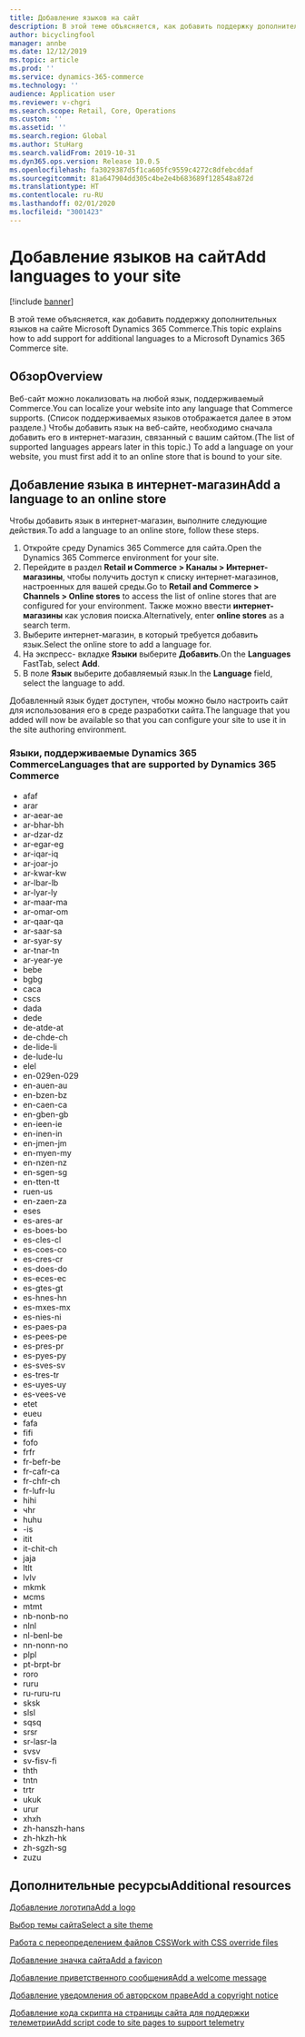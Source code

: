 ```yaml
---
title: Добавление языков на сайт
description: В этой теме объясняется, как добавить поддержку дополнительных языков на сайте Microsoft Dynamics 365 Commerce.
author: bicyclingfool
manager: annbe
ms.date: 12/12/2019
ms.topic: article
ms.prod: ''
ms.service: dynamics-365-commerce
ms.technology: ''
audience: Application user
ms.reviewer: v-chgri
ms.search.scope: Retail, Core, Operations
ms.custom: ''
ms.assetid: ''
ms.search.region: Global
ms.author: StuHarg
ms.search.validFrom: 2019-10-31
ms.dyn365.ops.version: Release 10.0.5
ms.openlocfilehash: fa3029387d5f1ca605fc9559c4272c8dfebcddaf
ms.sourcegitcommit: 81a647904dd305c4be2e4b683689f128548a872d
ms.translationtype: HT
ms.contentlocale: ru-RU
ms.lasthandoff: 02/01/2020
ms.locfileid: "3001423"
---
```

# <a name="add-languages-to-your-site"></a><span data-ttu-id="6970f-103">Добавление языков на сайт</span><span class="sxs-lookup"><span data-stu-id="6970f-103">Add languages to your site</span></span>


[!include [banner](includes/banner.md)]

<span data-ttu-id="6970f-104">В этой теме объясняется, как добавить поддержку дополнительных языков на сайте Microsoft Dynamics 365 Commerce.</span><span class="sxs-lookup"><span data-stu-id="6970f-104">This topic explains how to add support for additional languages to a Microsoft Dynamics 365 Commerce site.</span></span>

## <a name="overview"></a><span data-ttu-id="6970f-105">Обзор</span><span class="sxs-lookup"><span data-stu-id="6970f-105">Overview</span></span>

<span data-ttu-id="6970f-106">Веб-сайт можно локализовать на любой язык, поддерживаемый Commerce.</span><span class="sxs-lookup"><span data-stu-id="6970f-106">You can localize your website into any language that Commerce supports.</span></span> <span data-ttu-id="6970f-107">(Список поддерживаемых языков отображается далее в этом разделе.) Чтобы добавить язык на веб-сайте, необходимо сначала добавить его в интернет-магазин, связанный с вашим сайтом.</span><span class="sxs-lookup"><span data-stu-id="6970f-107">(The list of supported languages appears later in this topic.) To add a language on your website, you must first add it to an online store that is bound to your site.</span></span>

## <a name="add-a-language-to-an-online-store"></a><span data-ttu-id="6970f-108">Добавление языка в интернет-магазин</span><span class="sxs-lookup"><span data-stu-id="6970f-108">Add a language to an online store</span></span>

<span data-ttu-id="6970f-109">Чтобы добавить язык в интернет-магазин, выполните следующие действия.</span><span class="sxs-lookup"><span data-stu-id="6970f-109">To add a language to an online store, follow these steps.</span></span>

1. <span data-ttu-id="6970f-110">Откройте среду Dynamics 365 Commerce для сайта.</span><span class="sxs-lookup"><span data-stu-id="6970f-110">Open the Dynamics 365 Commerce environment for your site.</span></span>
1. <span data-ttu-id="6970f-111">Перейдите в раздел **Retail и Commerce \> Каналы \> Интернет-магазины**, чтобы получить доступ к списку интернет-магазинов, настроенных для вашей среды.</span><span class="sxs-lookup"><span data-stu-id="6970f-111">Go to **Retail and Commerce \> Channels \> Online stores** to access the list of online stores that are configured for your environment.</span></span> <span data-ttu-id="6970f-112">Также можно ввести **интернет-магазины** как условия поиска.</span><span class="sxs-lookup"><span data-stu-id="6970f-112">Alternatively, enter **online stores** as a search term.</span></span>
1. <span data-ttu-id="6970f-113">Выберите интернет-магазин, в который требуется добавить язык.</span><span class="sxs-lookup"><span data-stu-id="6970f-113">Select the online store to add a language for.</span></span>
1. <span data-ttu-id="6970f-114">На экспресс- вкладке **Языки** выберите **Добавить**.</span><span class="sxs-lookup"><span data-stu-id="6970f-114">On the **Languages** FastTab, select **Add**.</span></span>
1. <span data-ttu-id="6970f-115">В поле **Язык** выберите добавляемый язык.</span><span class="sxs-lookup"><span data-stu-id="6970f-115">In the **Language** field, select the language to add.</span></span>

<span data-ttu-id="6970f-116">Добавленный язык будет доступен, чтобы можно было настроить сайт для использования его в среде разработки сайта.</span><span class="sxs-lookup"><span data-stu-id="6970f-116">The language that you added will now be available so that you can configure your site to use it in the site authoring environment.</span></span>

### <a name="languages-that-are-supported-by-dynamics-365-commerce"></a><span data-ttu-id="6970f-117">Языки, поддерживаемые Dynamics 365 Commerce</span><span class="sxs-lookup"><span data-stu-id="6970f-117">Languages that are supported by Dynamics 365 Commerce</span></span>

- <span data-ttu-id="6970f-118">af</span><span class="sxs-lookup"><span data-stu-id="6970f-118">af</span></span>
- <span data-ttu-id="6970f-119">ar</span><span class="sxs-lookup"><span data-stu-id="6970f-119">ar</span></span>
- <span data-ttu-id="6970f-120">ar-ae</span><span class="sxs-lookup"><span data-stu-id="6970f-120">ar-ae</span></span>
- <span data-ttu-id="6970f-121">ar-bh</span><span class="sxs-lookup"><span data-stu-id="6970f-121">ar-bh</span></span>
- <span data-ttu-id="6970f-122">ar-dz</span><span class="sxs-lookup"><span data-stu-id="6970f-122">ar-dz</span></span>
- <span data-ttu-id="6970f-123">ar-eg</span><span class="sxs-lookup"><span data-stu-id="6970f-123">ar-eg</span></span>
- <span data-ttu-id="6970f-124">ar-iq</span><span class="sxs-lookup"><span data-stu-id="6970f-124">ar-iq</span></span>
- <span data-ttu-id="6970f-125">ar-jo</span><span class="sxs-lookup"><span data-stu-id="6970f-125">ar-jo</span></span>
- <span data-ttu-id="6970f-126">ar-kw</span><span class="sxs-lookup"><span data-stu-id="6970f-126">ar-kw</span></span>
- <span data-ttu-id="6970f-127">ar-lb</span><span class="sxs-lookup"><span data-stu-id="6970f-127">ar-lb</span></span>
- <span data-ttu-id="6970f-128">ar-ly</span><span class="sxs-lookup"><span data-stu-id="6970f-128">ar-ly</span></span>
- <span data-ttu-id="6970f-129">ar-ma</span><span class="sxs-lookup"><span data-stu-id="6970f-129">ar-ma</span></span>
- <span data-ttu-id="6970f-130">ar-om</span><span class="sxs-lookup"><span data-stu-id="6970f-130">ar-om</span></span>
- <span data-ttu-id="6970f-131">ar-qa</span><span class="sxs-lookup"><span data-stu-id="6970f-131">ar-qa</span></span>
- <span data-ttu-id="6970f-132">ar-sa</span><span class="sxs-lookup"><span data-stu-id="6970f-132">ar-sa</span></span>
- <span data-ttu-id="6970f-133">ar-sy</span><span class="sxs-lookup"><span data-stu-id="6970f-133">ar-sy</span></span>
- <span data-ttu-id="6970f-134">ar-tn</span><span class="sxs-lookup"><span data-stu-id="6970f-134">ar-tn</span></span>
- <span data-ttu-id="6970f-135">ar-ye</span><span class="sxs-lookup"><span data-stu-id="6970f-135">ar-ye</span></span>
- <span data-ttu-id="6970f-136">be</span><span class="sxs-lookup"><span data-stu-id="6970f-136">be</span></span>
- <span data-ttu-id="6970f-137">bg</span><span class="sxs-lookup"><span data-stu-id="6970f-137">bg</span></span>
- <span data-ttu-id="6970f-138">ca</span><span class="sxs-lookup"><span data-stu-id="6970f-138">ca</span></span>
- <span data-ttu-id="6970f-139">cs</span><span class="sxs-lookup"><span data-stu-id="6970f-139">cs</span></span>
- <span data-ttu-id="6970f-140">da</span><span class="sxs-lookup"><span data-stu-id="6970f-140">da</span></span>
- <span data-ttu-id="6970f-141">de</span><span class="sxs-lookup"><span data-stu-id="6970f-141">de</span></span>
- <span data-ttu-id="6970f-142">de-at</span><span class="sxs-lookup"><span data-stu-id="6970f-142">de-at</span></span>
- <span data-ttu-id="6970f-143">de-ch</span><span class="sxs-lookup"><span data-stu-id="6970f-143">de-ch</span></span>
- <span data-ttu-id="6970f-144">de-li</span><span class="sxs-lookup"><span data-stu-id="6970f-144">de-li</span></span>
- <span data-ttu-id="6970f-145">de-lu</span><span class="sxs-lookup"><span data-stu-id="6970f-145">de-lu</span></span>
- <span data-ttu-id="6970f-146">el</span><span class="sxs-lookup"><span data-stu-id="6970f-146">el</span></span>
- <span data-ttu-id="6970f-147">en-029</span><span class="sxs-lookup"><span data-stu-id="6970f-147">en-029</span></span>
- <span data-ttu-id="6970f-148">en-au</span><span class="sxs-lookup"><span data-stu-id="6970f-148">en-au</span></span>
- <span data-ttu-id="6970f-149">en-bz</span><span class="sxs-lookup"><span data-stu-id="6970f-149">en-bz</span></span>
- <span data-ttu-id="6970f-150">en-ca</span><span class="sxs-lookup"><span data-stu-id="6970f-150">en-ca</span></span>
- <span data-ttu-id="6970f-151">en-gb</span><span class="sxs-lookup"><span data-stu-id="6970f-151">en-gb</span></span>
- <span data-ttu-id="6970f-152">en-ie</span><span class="sxs-lookup"><span data-stu-id="6970f-152">en-ie</span></span>
- <span data-ttu-id="6970f-153">en-in</span><span class="sxs-lookup"><span data-stu-id="6970f-153">en-in</span></span>
- <span data-ttu-id="6970f-154">en-jm</span><span class="sxs-lookup"><span data-stu-id="6970f-154">en-jm</span></span>
- <span data-ttu-id="6970f-155">en-my</span><span class="sxs-lookup"><span data-stu-id="6970f-155">en-my</span></span>
- <span data-ttu-id="6970f-156">en-nz</span><span class="sxs-lookup"><span data-stu-id="6970f-156">en-nz</span></span>
- <span data-ttu-id="6970f-157">en-sg</span><span class="sxs-lookup"><span data-stu-id="6970f-157">en-sg</span></span>
- <span data-ttu-id="6970f-158">en-tt</span><span class="sxs-lookup"><span data-stu-id="6970f-158">en-tt</span></span>
- <span data-ttu-id="6970f-159">ru</span><span class="sxs-lookup"><span data-stu-id="6970f-159">en-us</span></span>
- <span data-ttu-id="6970f-160">en-za</span><span class="sxs-lookup"><span data-stu-id="6970f-160">en-za</span></span>
- <span data-ttu-id="6970f-161">es</span><span class="sxs-lookup"><span data-stu-id="6970f-161">es</span></span>
- <span data-ttu-id="6970f-162">es-ar</span><span class="sxs-lookup"><span data-stu-id="6970f-162">es-ar</span></span>
- <span data-ttu-id="6970f-163">es-bo</span><span class="sxs-lookup"><span data-stu-id="6970f-163">es-bo</span></span>
- <span data-ttu-id="6970f-164">es-cl</span><span class="sxs-lookup"><span data-stu-id="6970f-164">es-cl</span></span>
- <span data-ttu-id="6970f-165">es-co</span><span class="sxs-lookup"><span data-stu-id="6970f-165">es-co</span></span>
- <span data-ttu-id="6970f-166">es-cr</span><span class="sxs-lookup"><span data-stu-id="6970f-166">es-cr</span></span>
- <span data-ttu-id="6970f-167">es-do</span><span class="sxs-lookup"><span data-stu-id="6970f-167">es-do</span></span>
- <span data-ttu-id="6970f-168">es-ec</span><span class="sxs-lookup"><span data-stu-id="6970f-168">es-ec</span></span>
- <span data-ttu-id="6970f-169">es-gt</span><span class="sxs-lookup"><span data-stu-id="6970f-169">es-gt</span></span>
- <span data-ttu-id="6970f-170">es-hn</span><span class="sxs-lookup"><span data-stu-id="6970f-170">es-hn</span></span>
- <span data-ttu-id="6970f-171">es-mx</span><span class="sxs-lookup"><span data-stu-id="6970f-171">es-mx</span></span>
- <span data-ttu-id="6970f-172">es-ni</span><span class="sxs-lookup"><span data-stu-id="6970f-172">es-ni</span></span>
- <span data-ttu-id="6970f-173">es-pa</span><span class="sxs-lookup"><span data-stu-id="6970f-173">es-pa</span></span>
- <span data-ttu-id="6970f-174">es-pe</span><span class="sxs-lookup"><span data-stu-id="6970f-174">es-pe</span></span>
- <span data-ttu-id="6970f-175">es-pr</span><span class="sxs-lookup"><span data-stu-id="6970f-175">es-pr</span></span>
- <span data-ttu-id="6970f-176">es-py</span><span class="sxs-lookup"><span data-stu-id="6970f-176">es-py</span></span>
- <span data-ttu-id="6970f-177">es-sv</span><span class="sxs-lookup"><span data-stu-id="6970f-177">es-sv</span></span>
- <span data-ttu-id="6970f-178">es-tr</span><span class="sxs-lookup"><span data-stu-id="6970f-178">es-tr</span></span>
- <span data-ttu-id="6970f-179">es-uy</span><span class="sxs-lookup"><span data-stu-id="6970f-179">es-uy</span></span>
- <span data-ttu-id="6970f-180">es-ve</span><span class="sxs-lookup"><span data-stu-id="6970f-180">es-ve</span></span>
- <span data-ttu-id="6970f-181">et</span><span class="sxs-lookup"><span data-stu-id="6970f-181">et</span></span>
- <span data-ttu-id="6970f-182">eu</span><span class="sxs-lookup"><span data-stu-id="6970f-182">eu</span></span>
- <span data-ttu-id="6970f-183">fa</span><span class="sxs-lookup"><span data-stu-id="6970f-183">fa</span></span>
- <span data-ttu-id="6970f-184">fi</span><span class="sxs-lookup"><span data-stu-id="6970f-184">fi</span></span>
- <span data-ttu-id="6970f-185">fo</span><span class="sxs-lookup"><span data-stu-id="6970f-185">fo</span></span>
- <span data-ttu-id="6970f-186">fr</span><span class="sxs-lookup"><span data-stu-id="6970f-186">fr</span></span>
- <span data-ttu-id="6970f-187">fr-be</span><span class="sxs-lookup"><span data-stu-id="6970f-187">fr-be</span></span>
- <span data-ttu-id="6970f-188">fr-ca</span><span class="sxs-lookup"><span data-stu-id="6970f-188">fr-ca</span></span>
- <span data-ttu-id="6970f-189">fr-ch</span><span class="sxs-lookup"><span data-stu-id="6970f-189">fr-ch</span></span>
- <span data-ttu-id="6970f-190">fr-lu</span><span class="sxs-lookup"><span data-stu-id="6970f-190">fr-lu</span></span>
- <span data-ttu-id="6970f-191">hi</span><span class="sxs-lookup"><span data-stu-id="6970f-191">hi</span></span>
- <span data-ttu-id="6970f-192">ч</span><span class="sxs-lookup"><span data-stu-id="6970f-192">hr</span></span>
- <span data-ttu-id="6970f-193">hu</span><span class="sxs-lookup"><span data-stu-id="6970f-193">hu</span></span>
- <span data-ttu-id="6970f-194">-</span><span class="sxs-lookup"><span data-stu-id="6970f-194">is</span></span>
- <span data-ttu-id="6970f-195">it</span><span class="sxs-lookup"><span data-stu-id="6970f-195">it</span></span>
- <span data-ttu-id="6970f-196">it-ch</span><span class="sxs-lookup"><span data-stu-id="6970f-196">it-ch</span></span>
- <span data-ttu-id="6970f-197">ja</span><span class="sxs-lookup"><span data-stu-id="6970f-197">ja</span></span>
- <span data-ttu-id="6970f-198">lt</span><span class="sxs-lookup"><span data-stu-id="6970f-198">lt</span></span>
- <span data-ttu-id="6970f-199">lv</span><span class="sxs-lookup"><span data-stu-id="6970f-199">lv</span></span>
- <span data-ttu-id="6970f-200">mk</span><span class="sxs-lookup"><span data-stu-id="6970f-200">mk</span></span>
- <span data-ttu-id="6970f-201">мс</span><span class="sxs-lookup"><span data-stu-id="6970f-201">ms</span></span>
- <span data-ttu-id="6970f-202">mt</span><span class="sxs-lookup"><span data-stu-id="6970f-202">mt</span></span>
- <span data-ttu-id="6970f-203">nb-no</span><span class="sxs-lookup"><span data-stu-id="6970f-203">nb-no</span></span>
- <span data-ttu-id="6970f-204">nl</span><span class="sxs-lookup"><span data-stu-id="6970f-204">nl</span></span>
- <span data-ttu-id="6970f-205">nl-be</span><span class="sxs-lookup"><span data-stu-id="6970f-205">nl-be</span></span>
- <span data-ttu-id="6970f-206">nn-no</span><span class="sxs-lookup"><span data-stu-id="6970f-206">nn-no</span></span>
- <span data-ttu-id="6970f-207">pl</span><span class="sxs-lookup"><span data-stu-id="6970f-207">pl</span></span>
- <span data-ttu-id="6970f-208">pt-br</span><span class="sxs-lookup"><span data-stu-id="6970f-208">pt-br</span></span>
- <span data-ttu-id="6970f-209">ro</span><span class="sxs-lookup"><span data-stu-id="6970f-209">ro</span></span>
- <span data-ttu-id="6970f-210">ru</span><span class="sxs-lookup"><span data-stu-id="6970f-210">ru</span></span>
- <span data-ttu-id="6970f-211">ru-ru</span><span class="sxs-lookup"><span data-stu-id="6970f-211">ru-ru</span></span>
- <span data-ttu-id="6970f-212">sk</span><span class="sxs-lookup"><span data-stu-id="6970f-212">sk</span></span>
- <span data-ttu-id="6970f-213">sl</span><span class="sxs-lookup"><span data-stu-id="6970f-213">sl</span></span>
- <span data-ttu-id="6970f-214">sq</span><span class="sxs-lookup"><span data-stu-id="6970f-214">sq</span></span>
- <span data-ttu-id="6970f-215">sr</span><span class="sxs-lookup"><span data-stu-id="6970f-215">sr</span></span>
- <span data-ttu-id="6970f-216">sr-la</span><span class="sxs-lookup"><span data-stu-id="6970f-216">sr-la</span></span>
- <span data-ttu-id="6970f-217">sv</span><span class="sxs-lookup"><span data-stu-id="6970f-217">sv</span></span>
- <span data-ttu-id="6970f-218">sv-fi</span><span class="sxs-lookup"><span data-stu-id="6970f-218">sv-fi</span></span>
- <span data-ttu-id="6970f-219">th</span><span class="sxs-lookup"><span data-stu-id="6970f-219">th</span></span>
- <span data-ttu-id="6970f-220">tn</span><span class="sxs-lookup"><span data-stu-id="6970f-220">tn</span></span>
- <span data-ttu-id="6970f-221">tr</span><span class="sxs-lookup"><span data-stu-id="6970f-221">tr</span></span>
- <span data-ttu-id="6970f-222">uk</span><span class="sxs-lookup"><span data-stu-id="6970f-222">uk</span></span>
- <span data-ttu-id="6970f-223">ur</span><span class="sxs-lookup"><span data-stu-id="6970f-223">ur</span></span>
- <span data-ttu-id="6970f-224">xh</span><span class="sxs-lookup"><span data-stu-id="6970f-224">xh</span></span>
- <span data-ttu-id="6970f-225">zh-hans</span><span class="sxs-lookup"><span data-stu-id="6970f-225">zh-hans</span></span>
- <span data-ttu-id="6970f-226">zh-hk</span><span class="sxs-lookup"><span data-stu-id="6970f-226">zh-hk</span></span>
- <span data-ttu-id="6970f-227">zh-sg</span><span class="sxs-lookup"><span data-stu-id="6970f-227">zh-sg</span></span>
- <span data-ttu-id="6970f-228">zu</span><span class="sxs-lookup"><span data-stu-id="6970f-228">zu</span></span>

## <a name="additional-resources"></a><span data-ttu-id="6970f-229">Дополнительные ресурсы</span><span class="sxs-lookup"><span data-stu-id="6970f-229">Additional resources</span></span>

[<span data-ttu-id="6970f-230">Добавление логотипа</span><span class="sxs-lookup"><span data-stu-id="6970f-230">Add a logo</span></span>](add-logo.md)

[<span data-ttu-id="6970f-231">Выбор темы сайта</span><span class="sxs-lookup"><span data-stu-id="6970f-231">Select a site theme</span></span>](select-site-theme.md)

[<span data-ttu-id="6970f-232">Работа с переопределением файлов CSS</span><span class="sxs-lookup"><span data-stu-id="6970f-232">Work with CSS override files</span></span>](css-override-files.md)

[<span data-ttu-id="6970f-233">Добавление значка сайта</span><span class="sxs-lookup"><span data-stu-id="6970f-233">Add a favicon</span></span>](add-favicon.md)

[<span data-ttu-id="6970f-234">Добавление приветственного сообщения</span><span class="sxs-lookup"><span data-stu-id="6970f-234">Add a welcome message</span></span>](add-welcome-message.md)

[<span data-ttu-id="6970f-235">Добавление уведомления об авторском праве</span><span class="sxs-lookup"><span data-stu-id="6970f-235">Add a copyright notice</span></span>](add-copyright-notice.md)

[<span data-ttu-id="6970f-236">Добавление кода скрипта на страницы сайта для поддержки телеметрии</span><span class="sxs-lookup"><span data-stu-id="6970f-236">Add script code to site pages to support telemetry</span></span>](add-telemetry.md)
